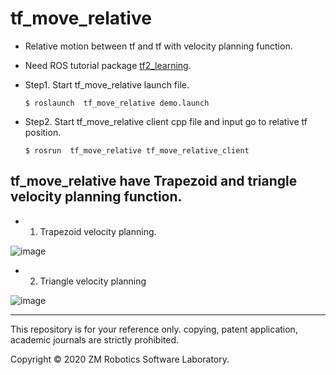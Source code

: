 # tf_move_relative
- Relative motion between tf and tf with velocity planning function.

- Need ROS tutorial package [tf2_learning](http://wiki.ros.org/tf2/Tutorials).

- Step1. Start tf_move_relative launch file.

  ``` $ roslaunch  tf_move_relative demo.launch ```

- Step2. Start tf_move_relative client cpp file and input go to relative tf position.

  ``` $ rosrun  tf_move_relative tf_move_relative_client ```

## tf_move_relative have Trapezoid and triangle velocity planning function.

- 1. Trapezoid velocity planning.

![image](https://github.com/qaz9517532846/tf_move_relative/blob/main/image/Trapezoid_vel_planning.png)

- 2. Triangle velocity planning

![image](https://github.com/qaz9517532846/tf_move_relative/blob/main/image/triangle_vel_planning.png)

------

This repository is for your reference only. copying, patent application, academic journals are strictly prohibited.

Copyright © 2020 ZM Robotics Software Laboratory.
